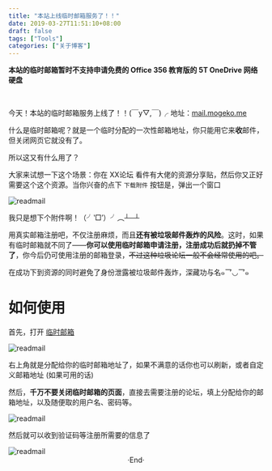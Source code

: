 ```yaml
---
title: "本站上线临时邮箱服务了！！"
date: 2019-03-27T11:51:10+08:00
draft: false
tags: ["Tools"]
categories: ["关于博客"]
---
```

<!-- 
<img alt="" src="https://mogeko.github.io/images/047/" >
<span class="spoiler" ></span>
&emsp;&emsp;
 -->



**本站的临时邮箱暂时不支持申请免费的 Office 356 教育版的 5T OneDrive 网络硬盘**

<br>

今天！本站的临时邮箱服务上线了！！(￣y▽,￣)╭  地址：[mail.mogeko.me](http://mail.mogeko.me)

什么是临时邮箱呢？就是一个临时分配的一次性邮箱地址，你只能用它来**收**邮件，但关闭网页它就没有了。

所以这又有什么用了？

大家来试想一下这个场景：你在 XX论坛 看件有大佬的资源分享贴，然后你又正好需要这个这个资源。当你兴奋的点下 `下载附件` 按钮是，弹出一个窗口

<img alt="readmail" src="https://mogeko.github.io/images/047/readmail_0.png" >

我只是想下个附件啊！（╯‵□′）╯︵┴─┴

用真实邮箱注册吧，不仅注册麻烦，而且**还有被垃圾邮件轰炸的风险**。这时，如果有临时邮箱就不同了——**你可以使用临时邮箱申请注册，注册成功后就扔掉不管了**，你今后仍可使用注册的邮箱登录，<del>不过这种垃圾论坛一般不会经常使用的吧。</del>

在成功下到资源的同时避免了身份泄露被垃圾邮件轰炸，深藏功与名๑乛◡乛๑

# 如何使用

首先，打开 [临时邮箱](http://mail.mogeko.me)

<img alt="readmail" src="https://mogeko.github.io/images/047/readmail_1.png" >

右上角就是分配给你的临时邮箱地址了，如果不满意的话你也可以刷新，或者自定义邮箱地址 (如果可用的话)

然后，**千万不要关闭临时邮箱的页面**，直接去需要注册的论坛，填上分配给你的邮箱地址，以及随便取的用户名、密码等。

<img alt="readmail" src="https://mogeko.github.io/images/047/readmail_2.png" >

然后就可以收到验证码等注册所需要的信息了

<img alt="readmail" src="https://mogeko.github.io/images/047/readmail_3.png" >





<br>

<center>  ·End·  </center>